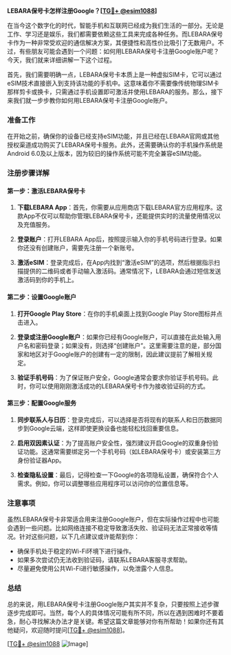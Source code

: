 **LEBARA保号卡怎样注册Google？[[TG💪+ @esim1088](https://t.me/s/esim1088)]**

在当今这个数字化的时代，智能手机和互联网已经成为我们生活的一部分。无论是工作、学习还是娱乐，我们都需要依赖这些工具来完成各种任务。而LEBARA保号卡作为一种非常受欢迎的通信解决方案，其便捷性和高性价比吸引了无数用户。不过，有些朋友可能会遇到一个问题：如何用LEBARA保号卡注册Google账户呢？今天，我们就来详细讲解一下这个过程。

首先，我们需要明确一点，LEBARA保号卡本质上是一种虚拟SIM卡，它可以通过eSIM技术直接嵌入到支持该功能的手机中。这意味着你不需要像传统物理SIM卡那样剪卡或换卡，只需通过手机设置即可激活并使用LEBARA的服务。那么，接下来我们就一步步教你如何用LEBARA保号卡注册Google账户。

### 准备工作

在开始之前，确保你的设备已经支持eSIM功能，并且已经在LEBARA官网或其他授权渠道成功购买了LEBARA保号卡服务。此外，还需要确认你的手机操作系统是Android 6.0及以上版本，因为较旧的操作系统可能不完全兼容eSIM功能。

### 注册步骤详解

#### 第一步：激活LEBARA保号卡

1. **下载LEBARA App**：首先，你需要从应用商店下载LEBARA官方应用程序。这款App不仅可以帮助你管理LEBARA保号卡，还能提供实时的流量使用情况以及充值服务。
   
2. **登录账户**：打开LEBARA App后，按照提示输入你的手机号码进行登录。如果你还没有创建账户，需要先注册一个新账号。

3. **激活eSIM**：登录完成后，在App内找到“激活eSIM”的选项，然后根据指示扫描提供的二维码或者手动输入激活码。通常情况下，LEBARA会通过短信发送激活码到你的手机上。

#### 第二步：设置Google账户

1. **打开Google Play Store**：在你的手机桌面上找到Google Play Store图标并点击进入。

2. **登录或注册Google账户**：如果你已经有Google账户，可以直接在此处输入用户名和密码登录；如果没有，则选择“创建账户”。这里需要注意的是，部分国家和地区对于Google账户的创建有一定的限制，因此建议提前了解相关规定。

3. **验证手机号码**：为了保证账户安全，Google通常会要求你验证手机号码。此时，你可以使用刚刚激活成功的LEBARA保号卡作为接收验证码的方式。

#### 第三步：配置Google服务

1. **同步联系人与日历**：登录完成后，可以选择是否将现有的联系人和日历数据同步到Google云端，这样即使更换设备也能轻松找回重要信息。

2. **启用双因素认证**：为了提高账户安全性，强烈建议开启Google的双重身份验证功能。这通常需要绑定另一个手机号码（如LEBARA保号卡）或安装第三方身份验证器App。

3. **检查隐私设置**：最后，记得检查一下Google的各项隐私设置，确保符合个人需求。例如，你可以调整哪些应用程序可以访问你的位置信息等。

### 注意事项

虽然LEBARA保号卡非常适合用来注册Google账户，但在实际操作过程中也可能会遇到一些问题。比如网络连接不稳定导致激活失败、验证码无法正常接收等情况。针对这些问题，以下几点建议或许能帮到你：

- 确保手机处于稳定的Wi-Fi环境下进行操作。
- 如果多次尝试仍无法收到验证码，请联系LEBARA客服寻求帮助。
- 尽量避免使用公共Wi-Fi进行敏感操作，以免泄露个人信息。

### 总结

总的来说，用LEBARA保号卡注册Google账户其实并不复杂，只要按照上述步骤逐步完成即可。当然，每个人的具体情况可能有所不同，所以在遇到困难时不要着急，耐心寻找解决办法才是关键。希望这篇文章能够对你有所帮助！如果你还有其他疑问，欢迎随时提问[[TG💪+ @esim1088](https://t.me/s/esim1088)]。

[[TG💪+ @esim1088](https://t.me/s/esim1088) ![Image](https://i.postimg.cc/4NQfJmqS/Snipaste-2025-05-13-00-14-12.png)]